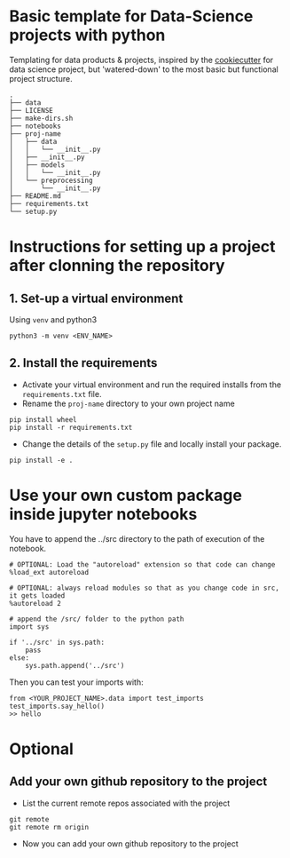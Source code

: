 Basic template for Data-Science projects with python
==============================
Templating for data products & projects, inspired by the [cookiecutter](https://drivendata.github.io/cookiecutter-data-science/) for data science project, but 'watered-down' to the most basic but functional project structure.
```
.
├── data
├── LICENSE
├── make-dirs.sh
├── notebooks
├── proj-name
│   ├── data
│   │   └── __init__.py
│   ├── __init__.py
│   ├── models
│   │   └── __init__.py
│   └── preprocessing
│       └── __init__.py
├── README.md
├── requirements.txt
└── setup.py
```

# Instructions for setting up a project after clonning the repository
## 1. Set-up a virtual environment
Using `venv` and python3
```
python3 -m venv <ENV_NAME> 
```

## 2. Install the requirements
* Activate your virtual environment and run the required installs from the `requirements.txt` file.
* Rename the `proj-name` directory to your own project name
```
pip install wheel
pip install -r requirements.txt
```
* Change the details of the `setup.py` file and locally install your package.
```
pip install -e .
```

# Use your own custom package inside jupyter notebooks
You have to append the ../src directory to the path of execution of the notebook.
```[python]
# OPTIONAL: Load the "autoreload" extension so that code can change
%load_ext autoreload

# OPTIONAL: always reload modules so that as you change code in src, it gets loaded
%autoreload 2

# append the /src/ folder to the python path
import sys

if '../src' in sys.path:
    pass
else:
    sys.path.append('../src')
```
Then you can test your imports with:
```
from <YOUR_PROJECT_NAME>.data import test_imports
test_imports.say_hello()
>> hello
```

# Optional
## Add your own github repository to the project
* List the current remote repos associated with the project
```
git remote
git remote rm origin
```
* Now you can add your own github repository to the project
